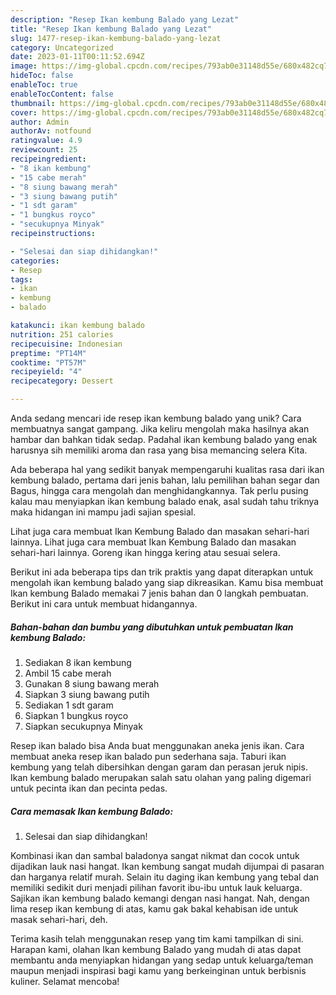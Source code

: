```yaml
---
description: "Resep Ikan kembung Balado yang Lezat"
title: "Resep Ikan kembung Balado yang Lezat"
slug: 1477-resep-ikan-kembung-balado-yang-lezat
category: Uncategorized
date: 2023-01-11T00:11:52.694Z
image: https://img-global.cpcdn.com/recipes/793ab0e31148d55e/680x482cq70/ikan-kembung-balado-foto-resep-utama.jpg
hideToc: false
enableToc: true
enableTocContent: false
thumbnail: https://img-global.cpcdn.com/recipes/793ab0e31148d55e/680x482cq70/ikan-kembung-balado-foto-resep-utama.jpg
cover: https://img-global.cpcdn.com/recipes/793ab0e31148d55e/680x482cq70/ikan-kembung-balado-foto-resep-utama.jpg
author: Admin
authorAv: notfound
ratingvalue: 4.9
reviewcount: 25
recipeingredient:
- "8 ikan kembung"
- "15 cabe merah"
- "8 siung bawang merah"
- "3 siung bawang putih"
- "1 sdt garam"
- "1 bungkus royco"
- "secukupnya Minyak"
recipeinstructions:

- "Selesai dan siap dihidangkan!"
categories:
- Resep
tags:
- ikan
- kembung
- balado

katakunci: ikan kembung balado 
nutrition: 251 calories
recipecuisine: Indonesian
preptime: "PT14M"
cooktime: "PT57M"
recipeyield: "4"
recipecategory: Dessert

---
```





Anda sedang mencari ide resep ikan kembung balado yang unik? Cara membuatnya sangat gampang. Jika keliru mengolah maka hasilnya akan hambar dan bahkan tidak sedap. Padahal ikan kembung balado yang enak harusnya sih memiliki aroma dan rasa yang bisa memancing selera Kita.





Ada beberapa hal yang sedikit banyak mempengaruhi kualitas rasa dari ikan kembung balado, pertama dari jenis bahan, lalu pemilihan bahan segar dan Bagus, hingga cara mengolah dan menghidangkannya. Tak perlu pusing kalau mau menyiapkan ikan kembung balado enak,      asal sudah tahu triknya maka hidangan ini mampu jadi sajian spesial.














Lihat juga cara membuat Ikan Kembung Balado dan masakan sehari-hari lainnya. Lihat juga cara membuat Ikan Kembung Balado dan masakan sehari-hari lainnya. Goreng ikan hingga kering atau sesuai selera.






Berikut ini ada beberapa tips dan trik praktis yang dapat diterapkan untuk mengolah ikan kembung balado yang siap dikreasikan. Kamu bisa membuat Ikan kembung Balado memakai 7 jenis bahan dan 0 langkah pembuatan. Berikut ini cara untuk membuat hidangannya.

<!--inarticleads1-->

##### Bahan-bahan dan bumbu yang dibutuhkan untuk pembuatan Ikan kembung Balado:

1. Sediakan 8 ikan kembung
1. Ambil 15 cabe merah
1. Gunakan 8 siung bawang merah
1. Siapkan 3 siung bawang putih
1. Sediakan 1 sdt garam
1. Siapkan 1 bungkus royco
1. Siapkan secukupnya Minyak


Resep ikan balado bisa Anda buat menggunakan aneka jenis ikan. Cara membuat aneka resep ikan balado pun sederhana saja. Taburi ikan kembung yang telah dibersihkan dengan garam dan perasan jeruk nipis. Ikan kembung balado merupakan salah satu olahan yang paling digemari untuk pecinta ikan dan pecinta pedas. 

<!--inarticleads2-->

##### Cara memasak Ikan kembung Balado:


1. Selesai dan siap dihidangkan!

Kombinasi ikan dan sambal baladonya sangat nikmat dan cocok untuk dijadikan lauk nasi hangat. Ikan kembung sangat mudah dijumpai di pasaran dan harganya relatif murah. Selain itu daging ikan kembung yang tebal dan memiliki sedikit duri menjadi pilihan favorit ibu-ibu untuk lauk keluarga. Sajikan ikan kembung balado kemangi dengan nasi hangat. Nah, dengan lima resep ikan kembung di atas, kamu gak bakal kehabisan ide untuk masak sehari-hari, deh. 

Terima kasih telah menggunakan resep yang tim kami tampilkan di sini. Harapan kami, olahan Ikan kembung Balado yang mudah di atas dapat membantu anda menyiapkan hidangan yang sedap untuk keluarga/teman maupun menjadi inspirasi bagi kamu yang berkeinginan untuk berbisnis kuliner. Selamat mencoba!
